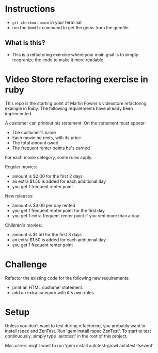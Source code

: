 # Instructions
- `git checkout main` in your terminal
- run the `bundle` command to get the gems from the gemfile

## What is this?
- This is a refactoring exercise where your main goal is to simply reogranize the code to make it more readable.


Video Store refactoring exercise in ruby
========================================

This repo is the starting point of Martin Fowler's videostore refactoring example in Ruby. The following requirements have already been implemented.

A customer can printout his statement. On the statement must appear:
- The customer's name
- Each movie he rents, with its price
- The total amount owed
- The frequent renter points he's earned

For each movie category, some rules apply.

Regular movies:
- amount is $2.00 for the first 2 days
- an extra $1.50 is added for each additional day
- you get 1 frequent renter point

New releases:
- amount is $3.00 per day rented
- you get 1 frequent renter point for the first day
- you get 1 extra frequent renter point if you rent more than a day

Children's movies:
- amount is $1.50 for the first 3 days
- an extra $1.50 is added for each additional day
- you get 1 frequent renter point

Challenge
=========

Refactor the existing code for the following new requirements:
- print an HTML customer statement.
- add an extra category with it's own rules

Setup
=====

Unless you don't want to test during refactoring, you probably want to install rspec and ZenTest. Run 'gem install rspec ZenTest'. To start to test continuously, simply type 'autotest' in the root of this project.

Mac usrers might want to run 'gem install autotest-growl autotest-fsevent'
